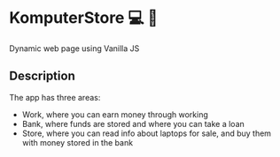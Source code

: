# KomputerStore :computer: :money_with_wings:
Dynamic web page using Vanilla JS 

## Description
The app has three areas:
- Work, where you can earn money through working
- Bank, where funds are stored and where you can take a loan
- Store, where you can read info about laptops for sale, and buy them with money stored in the bank
